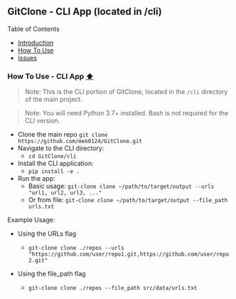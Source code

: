 <label id="top"></label>

## GitClone - CLI App (located in /cli)

Table of Contents

- [Introduction](#introduction)
- [How To Use](#how-to-use---cli-app-️)
- [Issues](#issues)

### How To Use - CLI App [⬆️](#top)

> Note: This is the CLI portion of GitClone, located in the `/cli` directory of the main project.

> Note: You will need Python 3.7+ installed. Bash is not required for the CLI version.

- Clone the main repo `git clone https://github.com/mek0124/GitClone.git`
- Navigate to the CLI directory:
  - `cd GitClone/cli`
- Install the CLI application:
  - `pip install -e .`
- Run the app:
  - Basic usage: `git-clone clone ~/path/to/target/output --urls "url1, url2, url3, ..."`
  - Or from file: `git-clone clone ~/path/to/target/output --file_path urls.txt`

Example Usage:

- Using the URLs flag
  - `git-clone clone ./repos --urls "https://github.com/user/repo1.git,https://github.com/user/repo2.git"`

- Using the file_path flag
  - `git-clone clone ./repos --file_path src/data/urls.txt`
